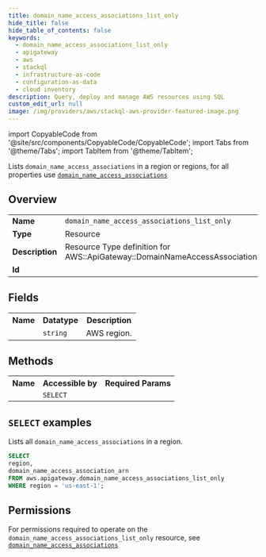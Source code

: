 ```yaml
---
title: domain_name_access_associations_list_only
hide_title: false
hide_table_of_contents: false
keywords:
  - domain_name_access_associations_list_only
  - apigateway
  - aws
  - stackql
  - infrastructure-as-code
  - configuration-as-data
  - cloud inventory
description: Query, deploy and manage AWS resources using SQL
custom_edit_url: null
image: /img/providers/aws/stackql-aws-provider-featured-image.png
---
```


import CopyableCode from '@site/src/components/CopyableCode/CopyableCode';
import Tabs from '@theme/Tabs';
import TabItem from '@theme/TabItem';

Lists <code>domain_name_access_associations</code> in a region or regions, for all properties use <a href="/providers/aws/serviceName/domain_name_access_associations/"><code>domain_name_access_associations</code></a>

## Overview
<table><tbody>
<tr><td><b>Name</b></td><td><code>domain_name_access_associations_list_only</code></td></tr>
<tr><td><b>Type</b></td><td>Resource</td></tr>
<tr><td><b>Description</b></td><td>Resource Type definition for AWS::ApiGateway::DomainNameAccessAssociation.</td></tr>
<tr><td><b>Id</b></td><td><CopyableCode code="aws.apigateway.domain_name_access_associations_list_only" /></td></tr>
</tbody></table>

## Fields
<table><tbody><tr><th>Name</th><th>Datatype</th><th>Description</th></tr><tr><td><CopyableCode code="region" /></td><td><code>string</code></td><td>AWS region.</td></tr>
</tbody></table>

## Methods

<table><tbody>
  <tr>
    <th>Name</th>
    <th>Accessible by</th>
    <th>Required Params</th>
  </tr>
  <tr>
    <td><CopyableCode code="list_resources" /></td>
    <td><code>SELECT</code></td>
    <td><CopyableCode code="region" /></td>
  </tr>
</tbody></table>

## `SELECT` examples
Lists all <code>domain_name_access_associations</code> in a region.
```sql
SELECT
region,
domain_name_access_association_arn
FROM aws.apigateway.domain_name_access_associations_list_only
WHERE region = 'us-east-1';
```


## Permissions

For permissions required to operate on the <code>domain_name_access_associations_list_only</code> resource, see <a href="/providers/aws/apigateway/domain_name_access_associations/#permissions"><code>domain_name_access_associations</code></a>

